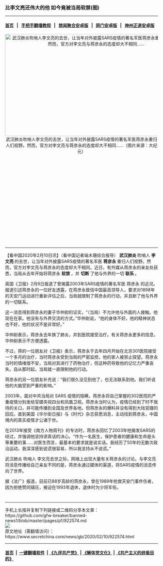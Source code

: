 ### 比李文亮还伟大的他 如今竟被当局软禁(图)
------------------------

#### [首页](https://github.com/gfw-breaker/banned-news1/blob/master/README.md) &nbsp;&nbsp;|&nbsp;&nbsp; [手把手翻墙教程](https://github.com/gfw-breaker/guides/wiki) &nbsp;&nbsp;|&nbsp;&nbsp; [禁闻聚合安卓版](https://github.com/gfw-breaker/bn-android) &nbsp;&nbsp;|&nbsp;&nbsp; [网门安卓版](https://github.com/oGate2/oGate) &nbsp;&nbsp;|&nbsp;&nbsp; [神州正道安卓版](https://github.com/SzzdOgate/update) 



<div class="article_right" style="fone-color:#000">
 <p style="text-align: center;">
  <img alt="武汉肺炎吹哨人李文亮的去世，让当年对外披露SARS疫情的著名军医蒋彦永重归人们视野。然而，官方对李文亮与蒋彦永的态度却大不相同……" src="https://img2.secretchina.com/pic/2019/3-26/p2390001a727513387-ss.jpg" style="height:337px; width:600px"/>
  <br>
   武汉肺炎吹哨人李文亮的去世，让当年对外披露SARS疫情的著名军医蒋彦永重归人们视野。然而，官方对李文亮与蒋彦永的态度却大不相同……（图片来源：大纪元）
   <span id="hideid" name="hideid" style="color:red;display:none;">
    <span href="https://www.secretchina.com">
    </span>
   </span>
  </br>
 </p>
 <div id="txt-mid1-t21-2017">
  <ins class="adsbygoogle" data-ad-client="ca-pub-1276641434651360" data-ad-slot="2451032099" style="display:inline-block;width:336px;height:280px">
  </ins>
  

---


  </div>
 </div>
 <p>
  【看中国2020年2月10日讯】（看中国记者端木珊综合报导）
  <strong>
   <span href="https://www.secretchina.com/news/gb/tag/武汉肺炎" target="_blank">
    武汉肺炎
   </span>
  </strong>
  吹哨人
  <strong>
   李文亮
  </strong>
  的去世，让当年对外披露SARS疫情的著名军医
  <strong>
   蒋彦永
  </strong>
  重归人们视野。然而，官方对李文亮与蒋彦永的态度却大不相同。近日，有外媒从蒋彦永的亲友处获悉，当局从去年开始将蒋彦永
  <strong>
   软禁
  </strong>
  ，并
  <strong>
   切断
  </strong>
  了他与外界的一切
  <strong>
   联系
  </strong>
  。
  <span id="hideid" name="hideid" style="color:red;display:none;">
   <span href="https://www.secretchina.com">
   </span>
  </span>
 </p>
 <p>
  英国《卫报》2月9日报道了曾揭露2003年SARS疫情的著名军医
  <span href="https://www.secretchina.com/news/gb/tag/蒋彦永" target="_blank">
   蒋彦永
  </span>
  的近况。报道引述蒋彦永的一位好友透露，在蒋彦永致信中国最高领导人，要求对1898年的天安门运动进行重新评估之后，当局就限制了蒋彦永的行动，并且断了他与外界的一切联系。
 </p>
 <p>
  这一消息得到蒋彦永的妻子华仲尉的证实，“（当局）不允许他与外面的人接触。他现在在家。他没有与外界交流的方式。”华仲尉说，“他的身体不好。他的精神状态也不好，他的状况不是非常好。”
 </p>
 <p>
  华仲尉表示，蒋彦永去年换了肺炎，并到医院接受治疗。有关蒋彦永更多的信息，华仲尉表示不方便透露。
 </p>
 <p>
  不过，蒋的一位朋友对《卫报》表示，蒋彦永于去年四月开始在北京301医院接受一个多月的治疗，当时蒋彦永受到当局的严密监控，他的家人被禁止探望。蒋彦永当时的情绪很不安，当局对其进行了药物治疗，但这种药导致他的记忆力严重丧失。自从那时起，当局就一直限制他的行动。
 </p>
 <p>
  蒋彦永的另一位朋友补充说：“我们很久没见到他了，也无法联系到他。我们听说他的大脑受到严重的影响。”
 </p>
 <p>
  2003年，面对中共当局对
  <span href="https://www.secretchina.com/news/gb/tag/SARS" target="_blank">
   SARS
  </span>
  疫情的隐瞒，蒋彦永将自己掌握的302医院的严重疫情分别发给官媒央视四台和凤凰卫视。蒋彦永当时认为，疫情已经到了时不我待的关口，并可能传播到全国及世界各地。但蒋彦永的爆料并没有得到大陆官媒的回应。直到美国《华尔街日报》与《时代》杂志获悉消息，主动找到蒋彦永，中国境内的真实疫情才公诸于世。
 </p>
 <p>
  在2013年接受《南方人物周刊》的专访时，蒋彦永回忆了2003年他揭发SARS的经过，并强调他坚持讲真话的决心。“作为一名医生，保护患者的健康和生命是头等重要的事……对医生而言，最基本的要求就是说实话。我经历了50年的无数次政治运动，我深深感到说谎很容易，所以我坚持从不说谎。”
 </p>
 <p>
  武汉肺炎
  <span href="https://www.secretchina.com/news/gb/tag/吹哨人" target="_blank">
   吹哨人
  </span>
  李文亮去世之际，网络上出现大量有关蒋彦永的讨论。与李文亮将消息传播给自己亲友不同的是，蒋彦永通过媒体的渠道，将SARS疫情的消息传向了世界。
 </p>
 <p>
  据《法广》报道，目前已88岁高龄的蒋彦永，曾在1989年抢救天安门事件伤者，因为拒绝赞同镇压，被迫在1993年退休，退休时为少将军衔。
  <center>
   <div>
    <div id="txt-mid2-t22-2017" style="display: block;  max-height: 351px;  overflow: hidden;">
     <div id="SC-21xxx">
     </div>
     <ins class="adsbygoogle" data-ad-client="ca-pub-1276641434651360" data-ad-format="auto" data-ad-slot="4301710469" data-full-width-responsive="true" style="display:block">
     </ins>
    </div>
   </div>
  </center>
  <div style="padding-top:12px;">
  </div>
 </p>
</div>

<hr/>
手机上长按并复制下列链接或二维码分享本文章：<br/>
https://github.com/gfw-breaker/banned-news1/blob/master/pages/p1/922574.md <br/>
<a href='https://github.com/gfw-breaker/banned-news1/blob/master/pages/p1/922574.md'><img src='https://github.com/gfw-breaker/banned-news1/blob/master/pages/p1/922574.md.png'/></a> <br/>
原文地址（需翻墙访问）：https://www.secretchina.com/news/gb/2020/02/10/922574.html


------------------------
#### [首页](https://github.com/gfw-breaker/banned-news1/blob/master/README.md) &nbsp;|&nbsp; [一键翻墙软件](https://github.com/gfw-breaker/nogfw/blob/master/README.md) &nbsp;| [《九评共产党》](https://github.com/gfw-breaker/9ping.md/blob/master/README.md#九评之一评共产党是什么) | [《解体党文化》](https://github.com/gfw-breaker/jtdwh.md/blob/master/README.md) | [《共产主义的终极目的》](https://github.com/gfw-breaker/gczydzjmd.md/blob/master/README.md)


<img src='http://gfw-breaker.win/banned-news/pages/p1/922574.md' width='0px' height='0px'/>